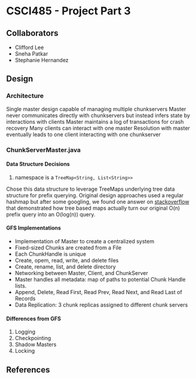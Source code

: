 CSCI485 - Project Part 3
========================

## Collaborators

* Clifford Lee
* Sneha Patkar
* Stephanie Hernandez

## Design

### Architecture

Single master design capable of managing multiple chunkservers
Master never communicates directly with chunkservers but instead infers state by interactions with clients
Master maintains a log of transactions for crash recovery
Many clients can interact with one master
Resolution with master eventually leads to one client interacting with one chunkserver

### ChunkServerMaster.java

#### Data Structure Decisions

1. namespace is a `TreeMap<String, List<String>>`

Chose this data structure to leverage TreeMaps underlying tree data structure for prefix querying. Original design approaches used a regular hashmap but after some googling, we found one answer on [stackoverflow][1] that demonstrated how tree based maps actually turn our original O(n) prefix query into an O(log(n)) query.

#### GFS Implementations 
* Implementation of Master to create a centralized system
* Fixed-sized Chunks are created from a File 
* Each ChunkHandle is unique
* Create, opem, read, write, and delete files
* Create, rename, list, and delete directory 
* Networking between Master, Client, and ChunkServer 
* Master handles all metadata: map of paths to potential Chunk Handle lists.  
* Append, Delete, Read First, Read Prev, Read Next, and Read Last of Records
* Data Replication: 3 chunk replicas assigned to different chunk servers 

#### Differences from GFS 
1. Logging 
2. Checkpointing 
3. Shadow Masters 
4. Locking

## References

[1]: https://stackoverflow.com/questions/13530999/fastest-way-to-get-all-values-from-a-map-where-the-key-starts-with-a-certain-exp

